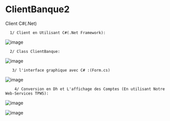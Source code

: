 # ClientBanque2
Client C#(.Net)

      1/ Client en Utilisant C#(.Net Framework):

![image](https://user-images.githubusercontent.com/97621443/163292104-cec3b3f0-bfc9-4b2e-9e8b-cbbce83badfe.png)
   
      2/ Class ClientBanque:
      
![image](https://user-images.githubusercontent.com/97621443/163292143-d2786ac4-3076-4e47-ab74-f01dd07160c5.png)

       3/ l'interface graphique avec C# :(Form.cs)
       
![image](https://user-images.githubusercontent.com/97621443/163292226-c128cc88-99b2-4e08-af89-743f0ef0488c.png)

        4/ Conversion en Dh et L'affichage des Comptes (En utilisant Notre Web-Services TPWS):
![image](https://user-images.githubusercontent.com/97621443/163292297-fb9a6fe0-3da3-4533-8080-dd8743f8a066.png)

        
![image](https://user-images.githubusercontent.com/97621443/163292347-74780d14-0608-4f1e-8fc3-c1bd47dab502.png)

